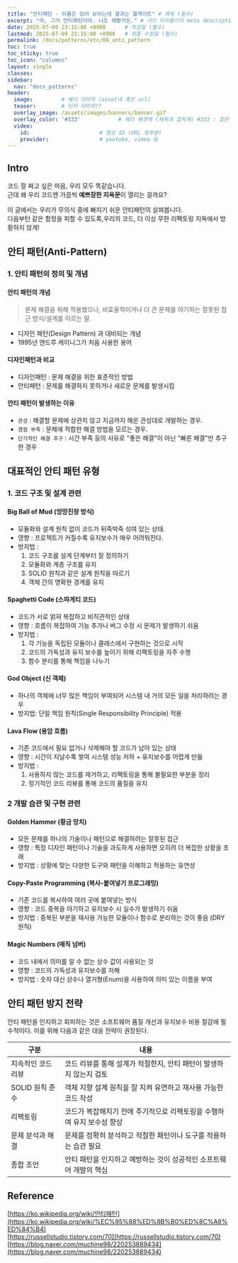 ```yaml
---
title: "안티패턴 - 이름은 있어 보이는데 결과는 헬게이트" # 제목 (필수)
excerpt: "야, 그거 안티패턴이야. 나도 해봤거든." # 서브 타이틀이자 meta description (필수)
date: 2025-07-09 23:15:00 +0900      # 작성일 (필수)
lastmod: 2025-07-09 23:15:00 +0900   # 최종 수정일 (필수)
permalink: /docs/patterns/etc/00_anti_pattern
toc: true
toc_sticky: true
toc_icon: "columns"
layout: single
classes: 
sidebar:
  nav: "docs_patterns"
header: 
  image:         # 헤더 이미지 (asset내 혹은 url)
  teaser:        # 티저 이미지??
  overlay_image: /assets/images/banners/banner.gif
  overlay_color: '#333'            # 헤더 배경색 (제목과 겹치게) #333 : 짙은 회색 (필수)
  video:
    id:                      # 영상 ID (URL 뒷부분)
    provider:                # youtube, vimeo 등
---
```

<!--postNo: 연월일_00n-->

## Intro  

코드 잘 짜고 싶은 마음, 우리 모두 똑같습니다.  
근데 왜 우리 코드엔 가끔씩 **예쁘장한 지옥문**이 열리는 걸까요?  

이 글에서는 우리가 무의식 중에 빠지기 쉬운 안티패턴의 살펴봅니다.  
다음부턴 같은 함정을 피할 수 있도록,우리의 코드, 더 이상 무한 리팩토링 지옥에서 방황하지 않게!  

## 안티 패턴(Anti-Pattern)  

### 1. 안티 패턴의 정의 및 개념  

#### 안티 패턴의 개념  

> 문제 해결을 위해 적용했으나, 비효울적이거나 더 큰 문제를 야기하는 잘못된 접근 방식/설계를 이르는 말.    

- 디자인 패턴(Design Pattern) 과 대비되는 개념  
- 1995년 앤드루 케이니그가 처음 사용한 용어  

#### 디자인패턴과 비교  

- 디자인패턴 : 문제 해결을 위한 표준적인 방법  
- 안티패턴 : 문제를 해결하지 못하거나 새로운 문제를 발생시킴  

#### 안티 패턴이 발생하는 이유  

- `관성` : 해결할 문제에 상관치 않고 지금까지 해온 관성대로 개발하는 경우.  
- `경험 부족` : 문제에 적합한 해결 방법을 모르는 경우.  
- `단기적인 해결 추구` : 시간 부족 등의 사유로 "좋은 해결"이 아닌 "빠른 해결"만 추구한 경우  


## 대표적인 안티 패턴 유형  

### 1. 코드 구조 및 설계 관련  

#### Big Ball of Mud (엉망진창 방식)  

- 모듈화와 설계 원칙 없이 코드가 뒤죽박죽 섞여 있는 상태.  
- 영향 : 프로젝트가 커질수록 유지보수가 매우 어려워진다.  
- 방지법 :  
  1) 코드 구조를 설계 단계부터 잘 정의하기   
  2) 모듈화와 계층 구조를 유지  
  3) SOLID 원칙과 같은 설계 원칙을 따르기  
  4) 객체 간의 명확한 경계를 유지  
 
#### Spaghetti Code (스파게티 코드)  

- 코드가 서로 얽혀 복잡하고 비직관적인 상태  
- 영향 : 흐름이 복잡하여 기능 추가나 버그 수정 시 문제가 발생하기 쉬움  
- 방지법 :  
  1) 각 기능을 독립된 모듈이나 클래스에서 구현하는 것으로 시작  
  2) 코드의 가독성과 유지 보수를 높이기 위해 리팩토링을 자주 수행  
  3) 함수 분리를 통해 책임을 나누기  

#### God Object (신 객체)  

- 하나의 객체에 너무 많은 책임이 부여되어 시스템 내 거의 모든 일을 처리하려는 경우  
- 방지법: 단일 책임 원칙(Single Responsibility Principle) 적용  

#### Lava Flow (용암 흐름)  

- 기존 코드에서 필요 없거나 삭제해야 할 코드가 남아 있는 상태  
- 영향 : 시간이 지날수록 쌓여 시스템 성능 저하 + 유지보수를 어렵게 만듦  
- 방지법 :  
  1) 사용하지 않는 코드를 제거하고, 리팩토링을 통해 불필요한 부분을 정리  
  2) 정기적인 코드 리뷰를 통해 코드의 품질을 유지  

### 2 개발 습관 및 구현 관련  

#### Golden Hammer (황금 망치)  

- 모든 문제를 하나의 기술이나 패턴으로 해결하려는 잘못된 접근  
- 영향 : 특정 디자인 패턴이나 기술을 과도하게 사용하면 오히려 더 복잡한 상황을 초래  
- 방지법 : 상황에 맞는 다양한 도구와 패턴을 이해하고 적용하는 유연성  

#### Copy-Paste Programming (복사-붙여넣기 프로그래밍)  

- 기존 코드를 복사하여 여러 곳에 붙여넣는 방식  
- 영향 : 코드 중복을 야기하고 유지보수 시 실수가 발생하기 쉬움  
- 방지법 : 중복된 부분을 재사용 가능한 모듈이나 함수로 분리하는 것이 좋음 (DRY 원칙)  

#### Magic Numbers (매직 넘버)  

- 코드 내에서 의미를 알 수 없는 상수 값이 사용되는 것  
- 영향 : 코드의 가독성과 유지보수를 저해  
- 방지법 : 숫자 대신 상수나 열거형(Enum)을 사용하여 의미 있는 이름을 부여  

## 안티 패턴 방지 전략  

안티 패턴을 인지하고 회피하는 것은 소프트웨어 품질 개선과 유지보수 비용 절감에 필수적이다. 이를 위해 다음과 같은 대응 전략이 권장된다.  

| 구분          | 내용                                      |
| ----------- | --------------------------------------- |
| 지속적인 코드 리뷰  | 코드 리뷰를 통해 설계가 적절한지, 안티 패턴이 발생하지 않는지 검토  |
| SOLID 원칙 준수 | 객체 지향 설계 원칙을 잘 지켜 유연하고 재사용 가능한 코드 작성    |
| 리팩토링        | 코드가 복잡해지기 전에 주기적으로 리팩토링을 수행하여 유지 보수성 향상 |
| 문제 분석과 해결   | 문제를 정확히 분석하고 적절한 패턴이나 도구를 적용하는 습관 필요    |
| 종합 조언       | 안티 패턴을 인지하고 예방하는 것이 성공적인 소프트웨어 개발의 핵심   |

## Reference  

[https://ko.wikipedia.org/wiki/안티패턴](https://ko.wikipedia.org/wiki/%EC%95%88%ED%8B%B0%ED%8C%A8%ED%84%B4)    
[https://russellstudio.tistory.com/70](https://russellstudio.tistory.com/70)  
[https://blog.naver.com/muchine98/220253889434](https://blog.naver.com/muchine98/220253889434)  